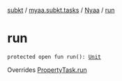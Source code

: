 [subkt](../../index.md) / [myaa.subkt.tasks](../index.md) / [Nyaa](index.md) / [run](./run.md)

# run

`protected open fun run(): `[`Unit`](https://kotlinlang.org/api/latest/jvm/stdlib/kotlin/-unit/index.html)

Overrides [PropertyTask.run](../-property-task/run.md)

